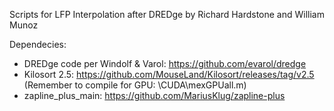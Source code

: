 Scripts for LFP Interpolation after DREDge
by Richard Hardstone and William Munoz

Dependecies:
- DREDge code per Windolf & Varol: https://github.com/evarol/dredge
- Kilosort 2.5: https://github.com/MouseLand/Kilosort/releases/tag/v2.5 (Remember to compile for GPU: \CUDA\mexGPUall.m)
- zapline_plus_main: https://github.com/MariusKlug/zapline-plus
